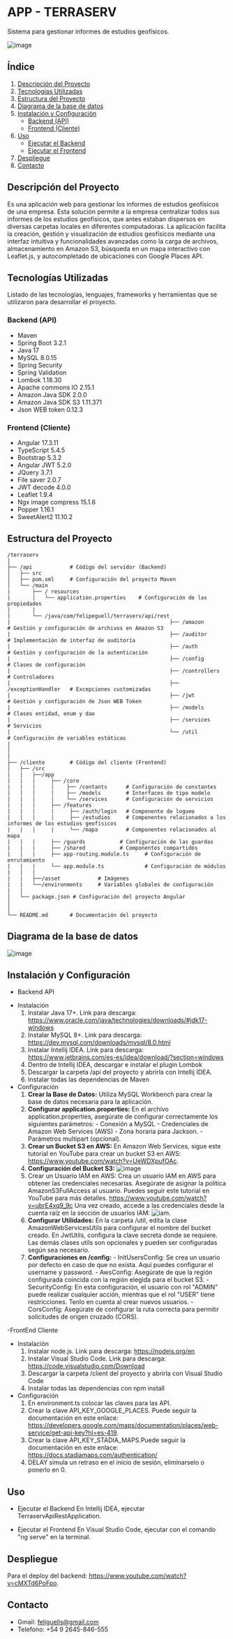 # APP - TERRASERV

Sistema para gestionar informes de estudios geofísicos.

![image](https://github.com/user-attachments/assets/f8cc8c69-3fba-43e0-8d65-3637cb5b9dc4)


## Índice
1. [Descripción del Proyecto](#descripción-del-proyecto)
2. [Tecnologías Utilizadas](#tecnologías-utilizadas)
3. [Estructura del Proyecto](#estructura-del-proyecto)
4. [Diagrama de la base de datos](#diagrama-de-la-base-de-datos)
5. [Instalación y Configuración](#instalación-y-configuración)
   - [Backend (API)](#backend-api)
   - [Frontend (Cliente)](#frontend-cliente)
6. [Uso](#uso)
   - [Ejecutar el Backend](#ejecutar-el-backend)
   - [Ejecutar el Frontend](#ejecutar-el-frontend)
7. [Despliegue](#despliegue)
8. [Contacto](#contacto)


## Descripción del Proyecto

Es una aplicación web para gestionar los informes de estudios geofísicos de una empresa. Esta solución permite a la empresa centralizar todos sus informes de los estudios geofísicos, que antes estaban dispersos en diversas carpetas locales en diferentes computadoras. La aplicación facilita la creación, gestión y visualización de estudios geofísicos mediante una interfaz intuitiva y funcionalidades avanzadas como la carga de archivos, almacenamiento en Amazon S3, búsqueda en un mapa interactivo con Leaflet.js, y autocompletado de ubicaciones con Google Places API.


## Tecnologías Utilizadas

Listado de las tecnologías, lenguajes, frameworks y herramientas que se utilizaron para desarrollar el proyecto.

### Backend (API)
- Maven
- Spring Boot 3.2.1
- Java 17
- MySQL 8.0.15
- Spring Security
- Spring Validation
- Lombok 1.18.30
- Apache commons IO 2.15.1
- Amazon Java SDK 2.0.0
- Amazon Java SDK S3 1.11.371
- Json WEB token 0.12.3

### Frontend (Cliente)
- Angular 17.3.11
- TypeScript 5.4.5
- Bootstrap 5.3.2
- Angular JWT 5.2.0
- JQuery 3.7.1
- File saver 2.0.7
- JWT decode 4.0.0
- Leaflet 1.9.4
- Ngx image compress 15.1.6
- Popper 1.16.1
- SweetAlert2 11.10.2


## Estructura del Proyecto

```plaintext
/terraserv
│
├── /api            # Código del servidor (Backend)
│   ├── src
│   ├── pom.xml     # Configuración del proyecto Maven
│   └── /main
|       ├── / resources
|       |   └── application.properties    # Configuración de las propiedades
|       |
|       └── /java/com/felipeguell/terraserv/api/rest
|                                                   ├── /amazon             # Gestión y configuración de archivos en Amazon S3
|                                                   ├── /auditor            # Implementación de interfaz de auditoría
|                                                   ├── /auth               # Gestión y configuración de la autenticación
|                                                   ├── /config             # Clases de configuración 
|                                                   ├── /controllers        # Controladores 
|                                                   ├── /exceptionHandler   # Excepciones customizadas 
|                                                   ├── /jwt                # Gestión y configuración de Json WEB Token
|                                                   ├── /models             # Clases entidad, enum y dao
|                                                   ├── /services           # Servicios 
|                                                   └── /util               # Configuración de variables estáticas
|                                                    
│
|
├── /cliente        # Código del cliente (Frontend)
│   ├── /src
|   |   ├──/app
|   |   |     ├── /core
|   |   |     |    ├── /contants      # Configuración de constantes
|   |   |     |    ├── /models        # Interfaces de tipo modelo
|   |   |     |    └── /services      # Configuración de servicios
|   |   |     ├── /features
|   |   |     |     ├── /auth/login   # Componente de logueo
|   |   |     |     ├── /estudios     # Componentes relacionados a los informes de los estudios geofísicos
|   |   |     |     └── /mapa         # Componentes relacionados al mapa
|   |   |     ├── /guards           # Configuración de las guardas
|   |   |     ├── /shared           # Componentes compartidos
|   |   |     ├── app-routing.module.ts     # Configuración de enrutamiento
|   |   |     └── app.module.ts             # Configuración de módulos
|   |   |       
|   |   ├──/asset            # Imágenes
|   |   └──/environments     # Variables globales de configuración
|   | 
│   └── package.json # Configuración del proyecto Angular
│   
│
└── README.md       # Documentación del proyecto
```



## Diagrama de la base de datos

![image](https://github.com/user-attachments/assets/74b69e2d-0538-4bc2-ad27-a44015d3dbf3)


## Instalación y Configuración

  - Backend API
   * Instalación
      1. Instalar Java 17+. Link para descarga: https://www.oracle.com/java/technologies/downloads/#jdk17-windows
      2. Instalar MySQL 8+. Link para descarga: https://dev.mysql.com/downloads/mysql/8.0.html
      3. Instalar Intellij IDEA. Link para descarga: https://www.jetbrains.com/es-es/idea/download/?section=windows
      4. Dentro de Intellij IDEA, descargar e instalar el plugin Lombok 
      5. Descargar la carpeta /api del proyecto y abrirla con Intellij IDEA.
      6. Instalar todas las dependencias de Maven
  * Configuración
      1. **Crear la Base de Datos:** Utiliza MySQL Workbench para crear la base de datos necesaria para la aplicación.
      2. **Configurar application.properties:** En el archivo application.properties, asegúrate de configurar correctamente los siguientes parámetros: 
        - Conexión a MySQL
        - Credenciales de Amazon Web Services (AWS)
        - Zona horaria para Jackson.
        - Parámetros multipart (opcional).  
      3. **Crear un Bucket S3 en AWS:** En Amazon Web Services, sigue este tutorial en YouTube para crear un bucket S3 en AWS: https://www.youtube.com/watch?v=UeWDXpufOAc.
      4. **Configuración del Bucket S3:**
      ![image](https://github.com/user-attachments/assets/9b04c90a-9caf-46f4-adb6-8cfcd31d4bb1)
      5. Crear un Usuario IAM en AWS: Crea un usuario IAM en AWS para obtener las credenciales necesarias. 
      Asegúrate de asignar la política AmazonS3FullAccess al usuario.
      Puedes seguir este tutorial en YouTube para más detalles. https://www.youtube.com/watch?v=ubrE4xq9_9c
      Una vez creado, accede a las credenciales desde la cuenta raíz en la sección de usuarios IAM:
      ![iam](https://github.com/user-attachments/assets/e2ca5e1f-4782-43ba-8999-ca2da5b766a0).
      6. **Configurar Utilidades:** En la carpeta /util, edita la clase AmazonWebServicesUtils para configurar el nombre del bucket creado.
      En JwtUtils, configura la clave secreta donde se requiere. Las demás clases utils son opcionales y pueden ser configuradas según sea necesario.
      7. **Configuraciones en /config:**
        - InitUsersConfig: Se crea un usuario por defecto en caso de que no exista. Aquí puedes configurar el username y password.
        - AwsConfig: Asegúrate de que la región configurada coincida con la región elegida para el bucket S3.
        - SecurityConfig: En esta configuración, el usuario con rol "ADMIN" puede realizar cualquier acción, mientras que el rol "USER" tiene restricciones. 
        Tenlo en cuenta al crear nuevos usuarios.
        - CorsConfig: Asegúrate de configurar la ruta correcta para permitir solicitudes de origen cruzado (CORS).
      
  -FrontEnd Cliente
   * Instalación
       1. Instalar node.js. Link para descarga: https://nodejs.org/en
       2. Instalar Visual Studio Code. Link para descarga: https://code.visualstudio.com/Download
       3. Descargar la carpeta /client del proyecto y abrirla con Visual Studio Code
       4. Instalar todas las dependencias con npm install
   * Configuración
       1. En environment.ts colocar las claves para las API.
       2. Crear la clave API_KEY_GOOGLE_PLACES. Puede seguir la documentación en este enlace: https://developers.google.com/maps/documentation/places/web-service/get-api-key?hl=es-419.
       3. Crear la clave API_KEY_STADIA_MAPS.Puede seguir la documentación en este enlace: https://docs.stadiamaps.com/authentication/
       4. DELAY simula un retraso en el inicio de sesión, eliminarselo o ponerlo en 0. 
    


## Uso
   - Ejecutar el Backend
     En Intellij IDEA, ejecutar TerraservApiRestApplication.

   - Ejecutar el Frontend
     En Visual Studio Code, ejecutar con el comando "ng serve" en la terminal.


## Despliegue
  Para el deploy del backend: https://www.youtube.com/watch?v=cMXTd6PoFpo. 


## Contacto
  - Gmail: feliguells@gmail.com
  - Telefono: +54 9 2645-846-555
  
  

     
     
  
      
  




